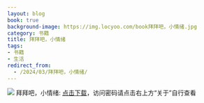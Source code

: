 ```yaml
---
layout: blog
book: true
background-image: https://img.locyoo.com/book拜拜吧，小情绪.jpg
category: 书籍
title: 拜拜吧，小情绪
tags:
- 书籍
- 生活
redirect_from:
  - /2024/03/拜拜吧，小情绪/
---
```

![](https://img.locyoo.com/book拜拜吧，小情绪.jpg)
拜拜吧，小情绪: <a name = "ref1" href="https://url18.ctfile.com/f/50983618-1380724213-af44cf?p=3619">点击下载</a>，访问密码请点击右上方“关于”自行查看